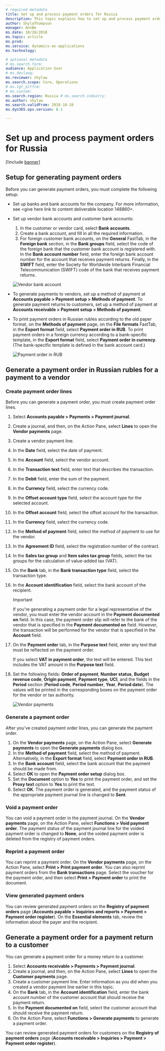 ```yaml
---
# required metadata
title: Set up and process payment orders for Russia
description: This topic explains how to set up and process payment orders for Russia.
author: ShylaThompson
manager: AnnBe
ms.date: 10/28/2018
ms.topic: article
ms.prod: 
ms.service: dynamics-ax-applications
ms.technology: 

# optional metadata
# ms.search.form:  
audience: Application User
# ms.devlang: 
ms.reviewer: shylaw
ms.search.scope: Core, Operations
# ms.tgt_pltfrm: 
# ms.custom: 
ms.search.region: Russia # ms.search.industry: 
ms.author: shylaw
ms.search.validFrom: 2018-10-28
ms.dyn365.ops.version: 8.1

---
```


# Set up and process payment orders for Russia

[!include [banner](../includes/banner.md)]

## Setup for generating payment orders

Before you can generate payment orders, you must complete the following setup:

- Set up banks and bank accounts for the company. For more information, see <Local settings and requisites for Bank module><give here link to content deliverable location 148860>.
- Set up vendor bank accounts and customer bank accounts:

    1. In the customer or vendor card, select **Bank accounts**.
    2. Create a bank account, and fill in all the required information.
    3. For foreign customer bank accounts, on the **General** FastTab, in the **Foreign bank** section, in the **Bank groups** field, select the code of the foreign bank that the customer bank account is registered with. In the **Bank account number** field, enter the foreign bank account number for the account that receives payment returns. Finally, in the **SWIFT** field, enter the Society for Worldwide Interbank Financial Telecommunication (SWIFT) code of the bank that receives payment returns.

    ![Vendor bank account](media/rus-vendor-bank-account-screenshot-5.jpg)

- To generate payments to vendors, set up a method of payment at **Accounts payable \> Payment setup \> Methods of payment**. To generate payment returns to customers, set up a method of payment at **Accounts receivable \> Payment setup \> Methods of payment**.
- To print payment orders in Russian rubles according to the old paper format, on the **Methods of payment** page, on the **File formats** FastTab, in the **Export format** field, select **Payment order in RUB**. To print payment orders in a foreign currency according to a bank-specific template, in the **Export format** field, select **Payment order in currency**. (The bank-specific template is defined in the bank account card.)

    ![Payment order in RUB](media/rus-payment-order-rub-screenshot-3.jpg)

## Generate a payment order in Russian rubles for a payment to a vendor

### Create payment order lines
Before you can generate a payment order, you must create payment order lines.

1. Select **Accounts payable \> Payments \> Payment journal**.
2. Create a journal, and then, on the Action Pane, select **Lines** to open the **Vendor payments** page.
3. Create a vendor payment line.
4. In the **Date** field, select the date of payment.
5. In the **Account** field, select the vendor account.
6. In the **Transaction text** field, enter text that describes the transaction.
7. In the **Debit** field, enter the sum of the payment.
8. In the **Currency** field, select the currency code.
9. In the **Offset account type** field, select the account type for the selected account.
10. In the **Offset account** field, select the offset account for the transaction.
11. In the **Currency** field, select the currency code.
12. In the **Method of payment** field, select the method of payment to use for the vendor.
13. In the **Agreement ID** field, select the registration number of the contract.
14. In the **Sales tax group** and **Item sales tax group** fields, select the tax groups for the calculation of value-added tax (VAT).
15. On the **Bank** tab, in the **Bank transaction type** field, select the transaction type.
16. In the **Account identification** field, select the bank account of the recipient.

    > [!IMPORTANT]
    > If you're generating a payment order for a legal representative of the vendor, you must enter the vendor account in the **Payment documented on** field. In this case, the payment order slip will refer to the bank of the vendor that is specified in the **Payment documented on** field. However, the transaction will be performed for the vendor that is specified in the **Account** field.

17. On the **Payment order** tab, in the **Purpose text** field, enter any text that must be reflected on the payment order.

    If you select **VAT in payment order**, the text will be entered. This text includes the VAT amount in the **Purpose text** field.

19. Set the following fields: **Order of payment**, **Number status**, **Budget revenue code**, **Origin payment**, **Payment type**, **UCI**, and the fields in the **Period** section (**Period code**, **Period number**, **Year**, **Period date**). The values will be printed in the corresponding boxes on the payment order for the vendor or tax authority.

    ![Vendor payments](media/rus-vendor-payments-screenshot-4.jpg)

### Generate a payment order
After you've created payment order lines, you can generate the payment order.

1. On the **Vendor payments** page, on the Action Pane, select **Generate payments** to open the **Generate payments** dialog box.
2. In the **Method of payment** field, select the method of payment. Alternatively, in the **Export format** field, select **Payment order in RUB**.
3. In the **Bank account** field, select the bank account that the payment should be made from.
4. Select **OK** to open the **Payment order setup** dialog box. 
5. Set the **Document** option to **Yes** to print the payment order, and set the **Proxy text** option to **Yes** to print the text.
6. Select **OK**. The payment order is generated, and the payment status of the appropriate payment journal line is changed to **Sent**.

### Void a payment order

You can void a payment order in the payment journal. On the **Vendor payments** page, on the Action Pane, select **Functions \> Void payment order**. The payment status of the payment journal line for the voided payment order is changed to **None**, and the voided payment order is deleted from the registry of payment orders.

### Reprint a payment order

You can reprint a payment order. On the **Vendor payments** page, on the Action Pane, select **Print \> Print payment order**. You can also reprint payment orders from the **Bank transactions** page. Select the voucher for the payment order, and then select **Print \> Payment order** to print the document.

### View generated payment orders

You can review generated payment orders on the **Registry of payment orders** page (**Accounts payable \> Inquiries and reports \> Payment \> Payment order register**). On the **Essential elements** tab, review the information about the payer and the recipient.

## Generate a payment order for a payment return to a customer

You can generate a payment order for a money return to a customer.

1. Select **Accounts receivable \> Payments \> Payment journal**.
2. Create a journal, and then, on the Action Pane, select **Lines** to open the **Customer payments** page.
3. Create a customer payment line. Enter information as you did when you created a vendor payment line earlier in this topic.
4. On the **Bank** tab, in the **Account identification** field, enter the bank account number of the customer account that should receive the payment return.
5. In the **Payment documented on** field, select the customer account that should receive the payment return.
6. On the Action Pane, select **Functions \> Generate payments** to generate a payment order.

You can review generated payment orders for customers on the **Registry of payment orders** page (**Accounts receivable \> Inquiries \> Payment \> Payment order register**).
